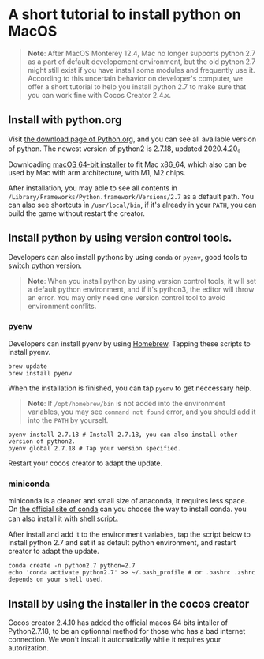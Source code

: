# A short tutorial to install python on MacOS

> **Note**: After MacOS Monterey 12.4, Mac no longer supports python 2.7 as a part of default developement environment, but the old python 2.7 might still exist if you have install some modules and frequently use it. According to this uncertain behavior on developer's computer, we offer a short tutorial to help you install python 2.7 to make sure that you can work fine with Cocos Creator 2.4.x.

## Install with python.org

Visit [the download page of Python.org](https://www.python.org/downloads/macos/), and you can see all available version of python. The newest version of python2 is 2.7.18, updated 2020.4.20。

Downloading [macOS 64-bit installer](https://www.python.org/ftp/python/2.7.18/python-2.7.18-macosx10.9.pkg) to fit Mac x86_64, which also can be used by Mac with arm architecture, with M1, M2 chips.

After installation, you may able to see all contents in `/Library/Frameworks/Python.framework/Versions/2.7` as a default path. You can also see shortcuts in `/usr/local/bin`, if it's already in your `PATH`, you can build the game without restart the creator.

## Install python by using version control tools.

Developers can also install pythons by using `conda` or `pyenv`, good tools to switch python version.

> **Note**: When you install python by using version control tools, it will set a default python environment, and if it's python3, the editor will throw an error. You may only need one version control tool to avoid environment conflits.

### pyenv

Developers can install pyenv by using [Homebrew](https://docs.brew.sh/). Tapping these scripts to install pyenv.

```shell
brew update
brew install pyenv
```

When the installation is finished, you can tap `pyenv` to get neccessary help.

> **Note**: If `/opt/homebrew/bin` is not added into the environment variables, you may see `command not found` error, and you should add it into the `PATH` by yourself.

```shell
pyenv install 2.7.18 # Install 2.7.18, you can also install other version of python2.
pyenv global 2.7.18 # Tap your version specified.
```

Restart your cocos creator to adapt the update.

### miniconda

miniconda is a cleaner and small size of anaconda, it requires less space. On [the official site of conda](https://docs.conda.io/en/latest/miniconda.html) can you choose the way to install conda. you can also install it with [shell script](https://docs.conda.io/projects/conda/en/latest/user-guide/install/macos.html)。

After install and add it to the environment variables, tap the script below to install python 2.7 and set it as default python environment, and restart creator to adapt the update.

```shell
conda create -n python2.7 python=2.7
echo 'conda activate python2.7' >> ~/.bash_profile # or .bashrc .zshrc depends on your shell used.
```

## Install by using the installer in the cocos creator

Cocos creator 2.4.10 has added the official macos 64 bits intaller of Python2.7.18, to be an optionnal method for those who has a bad internet connection. We won't install it automatically while it requires your autorization.
